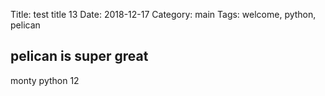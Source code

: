 Title: test title 13
Date: 2018-12-17
Category: main
Tags: welcome, python, pelican


## pelican is super great


monty python 12